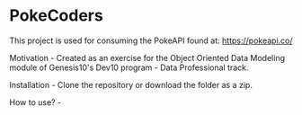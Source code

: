 # PokeCoders

This project is used for consuming the PokeAPI found at: https://pokeapi.co/

Motivation - Created as an exercise for the Object Oriented Data Modeling module of Genesis10's Dev10 program - Data Professional track.

Installation - Clone the repository or download the folder as a zip.

How to use? - 
